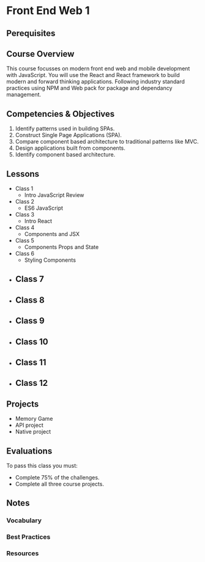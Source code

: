 # Front End Web 1

## Perequisites 

## Course Overview

This course focusses on modern front end web and mobile development with JavaScript. 
You will use the React and React framework to build modern and forward thinking
applications. Following industry standard practices using NPM and Web pack for 
package and dependancy management. 

## Competencies & Objectives 

1. Identify patterns used in building SPAs.
1. Construct Single Page Applications (SPA). 
1. Compare component based architecture to traditional patterns like MVC. 
1. Design applications built from components.
1. Identify component based architecture. 

## Lessons 

- Class 1
  - Intro JavaScript Review
- Class 2
  - ES6 JavaScript 
- Class 3
  - Intro React
- Class 4
  - Components and JSX
- Class 5
  - Components Props and State
- Class 6
  - Styling Components
- Class 7
  - 
- Class 8
  - 
- Class 9
  - 
- Class 10
  - 
- Class 11
  - 
- Class 12
  - 

## Projects 

- Memory Game
- API project
- Native project

## Evaluations

To pass this class you must: 

- Complete 75% of the challenges.
- Complete all three course projects. 

## Notes 

### Vocabulary

### Best Practices 

### Resources

